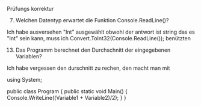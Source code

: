 Prüfungs korrektur


7. Welchen Datentyp erwartet die Funktion Console.ReadLine()?

Ich habe ausversehen "Int" ausgewählt obwohl der antwort ist string
das es "Int" sein kann, muss ich Convert.ToInt32(Console.ReadLine()); benützten



13. Das Programm berechnet den Durchschnitt der eingegebenen Variablen?

Ich habe vergessen den durschnitt zu rechen, den macht man mit

using System;

public class Program
{
	public static void Main()
	{
		Console.WriteLine((Variable1 + Variable2)/2);
	}
}  

  
